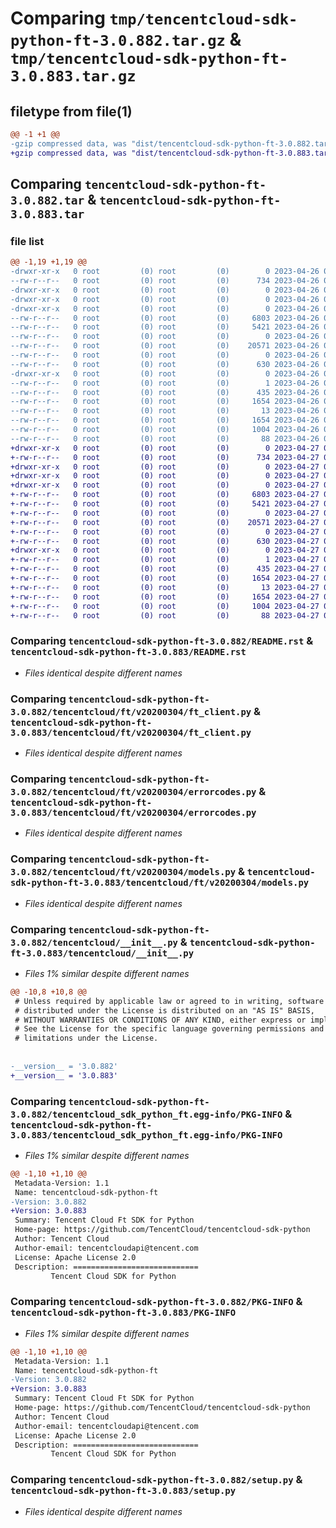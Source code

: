# Comparing `tmp/tencentcloud-sdk-python-ft-3.0.882.tar.gz` & `tmp/tencentcloud-sdk-python-ft-3.0.883.tar.gz`

## filetype from file(1)

```diff
@@ -1 +1 @@
-gzip compressed data, was "dist/tencentcloud-sdk-python-ft-3.0.882.tar", last modified: Wed Apr 26 03:22:27 2023, max compression
+gzip compressed data, was "dist/tencentcloud-sdk-python-ft-3.0.883.tar", last modified: Thu Apr 27 00:33:20 2023, max compression
```

## Comparing `tencentcloud-sdk-python-ft-3.0.882.tar` & `tencentcloud-sdk-python-ft-3.0.883.tar`

### file list

```diff
@@ -1,19 +1,19 @@
-drwxr-xr-x   0 root         (0) root         (0)        0 2023-04-26 03:22:27.000000 tencentcloud-sdk-python-ft-3.0.882/
--rw-r--r--   0 root         (0) root         (0)      734 2023-04-26 03:22:27.000000 tencentcloud-sdk-python-ft-3.0.882/README.rst
-drwxr-xr-x   0 root         (0) root         (0)        0 2023-04-26 03:22:27.000000 tencentcloud-sdk-python-ft-3.0.882/tencentcloud/
-drwxr-xr-x   0 root         (0) root         (0)        0 2023-04-26 03:22:27.000000 tencentcloud-sdk-python-ft-3.0.882/tencentcloud/ft/
-drwxr-xr-x   0 root         (0) root         (0)        0 2023-04-26 03:22:27.000000 tencentcloud-sdk-python-ft-3.0.882/tencentcloud/ft/v20200304/
--rw-r--r--   0 root         (0) root         (0)     6803 2023-04-26 03:22:27.000000 tencentcloud-sdk-python-ft-3.0.882/tencentcloud/ft/v20200304/ft_client.py
--rw-r--r--   0 root         (0) root         (0)     5421 2023-04-26 03:22:27.000000 tencentcloud-sdk-python-ft-3.0.882/tencentcloud/ft/v20200304/errorcodes.py
--rw-r--r--   0 root         (0) root         (0)        0 2023-04-26 03:22:27.000000 tencentcloud-sdk-python-ft-3.0.882/tencentcloud/ft/v20200304/__init__.py
--rw-r--r--   0 root         (0) root         (0)    20571 2023-04-26 03:22:27.000000 tencentcloud-sdk-python-ft-3.0.882/tencentcloud/ft/v20200304/models.py
--rw-r--r--   0 root         (0) root         (0)        0 2023-04-26 03:22:27.000000 tencentcloud-sdk-python-ft-3.0.882/tencentcloud/ft/__init__.py
--rw-r--r--   0 root         (0) root         (0)      630 2023-04-26 03:22:27.000000 tencentcloud-sdk-python-ft-3.0.882/tencentcloud/__init__.py
-drwxr-xr-x   0 root         (0) root         (0)        0 2023-04-26 03:22:27.000000 tencentcloud-sdk-python-ft-3.0.882/tencentcloud_sdk_python_ft.egg-info/
--rw-r--r--   0 root         (0) root         (0)        1 2023-04-26 03:22:27.000000 tencentcloud-sdk-python-ft-3.0.882/tencentcloud_sdk_python_ft.egg-info/dependency_links.txt
--rw-r--r--   0 root         (0) root         (0)      435 2023-04-26 03:22:27.000000 tencentcloud-sdk-python-ft-3.0.882/tencentcloud_sdk_python_ft.egg-info/SOURCES.txt
--rw-r--r--   0 root         (0) root         (0)     1654 2023-04-26 03:22:27.000000 tencentcloud-sdk-python-ft-3.0.882/tencentcloud_sdk_python_ft.egg-info/PKG-INFO
--rw-r--r--   0 root         (0) root         (0)       13 2023-04-26 03:22:27.000000 tencentcloud-sdk-python-ft-3.0.882/tencentcloud_sdk_python_ft.egg-info/top_level.txt
--rw-r--r--   0 root         (0) root         (0)     1654 2023-04-26 03:22:27.000000 tencentcloud-sdk-python-ft-3.0.882/PKG-INFO
--rw-r--r--   0 root         (0) root         (0)     1004 2023-04-26 03:22:27.000000 tencentcloud-sdk-python-ft-3.0.882/setup.py
--rw-r--r--   0 root         (0) root         (0)       88 2023-04-26 03:22:27.000000 tencentcloud-sdk-python-ft-3.0.882/setup.cfg
+drwxr-xr-x   0 root         (0) root         (0)        0 2023-04-27 00:33:20.000000 tencentcloud-sdk-python-ft-3.0.883/
+-rw-r--r--   0 root         (0) root         (0)      734 2023-04-27 00:33:20.000000 tencentcloud-sdk-python-ft-3.0.883/README.rst
+drwxr-xr-x   0 root         (0) root         (0)        0 2023-04-27 00:33:20.000000 tencentcloud-sdk-python-ft-3.0.883/tencentcloud/
+drwxr-xr-x   0 root         (0) root         (0)        0 2023-04-27 00:33:20.000000 tencentcloud-sdk-python-ft-3.0.883/tencentcloud/ft/
+drwxr-xr-x   0 root         (0) root         (0)        0 2023-04-27 00:33:20.000000 tencentcloud-sdk-python-ft-3.0.883/tencentcloud/ft/v20200304/
+-rw-r--r--   0 root         (0) root         (0)     6803 2023-04-27 00:33:20.000000 tencentcloud-sdk-python-ft-3.0.883/tencentcloud/ft/v20200304/ft_client.py
+-rw-r--r--   0 root         (0) root         (0)     5421 2023-04-27 00:33:20.000000 tencentcloud-sdk-python-ft-3.0.883/tencentcloud/ft/v20200304/errorcodes.py
+-rw-r--r--   0 root         (0) root         (0)        0 2023-04-27 00:33:20.000000 tencentcloud-sdk-python-ft-3.0.883/tencentcloud/ft/v20200304/__init__.py
+-rw-r--r--   0 root         (0) root         (0)    20571 2023-04-27 00:33:20.000000 tencentcloud-sdk-python-ft-3.0.883/tencentcloud/ft/v20200304/models.py
+-rw-r--r--   0 root         (0) root         (0)        0 2023-04-27 00:33:20.000000 tencentcloud-sdk-python-ft-3.0.883/tencentcloud/ft/__init__.py
+-rw-r--r--   0 root         (0) root         (0)      630 2023-04-27 00:33:20.000000 tencentcloud-sdk-python-ft-3.0.883/tencentcloud/__init__.py
+drwxr-xr-x   0 root         (0) root         (0)        0 2023-04-27 00:33:20.000000 tencentcloud-sdk-python-ft-3.0.883/tencentcloud_sdk_python_ft.egg-info/
+-rw-r--r--   0 root         (0) root         (0)        1 2023-04-27 00:33:20.000000 tencentcloud-sdk-python-ft-3.0.883/tencentcloud_sdk_python_ft.egg-info/dependency_links.txt
+-rw-r--r--   0 root         (0) root         (0)      435 2023-04-27 00:33:20.000000 tencentcloud-sdk-python-ft-3.0.883/tencentcloud_sdk_python_ft.egg-info/SOURCES.txt
+-rw-r--r--   0 root         (0) root         (0)     1654 2023-04-27 00:33:20.000000 tencentcloud-sdk-python-ft-3.0.883/tencentcloud_sdk_python_ft.egg-info/PKG-INFO
+-rw-r--r--   0 root         (0) root         (0)       13 2023-04-27 00:33:20.000000 tencentcloud-sdk-python-ft-3.0.883/tencentcloud_sdk_python_ft.egg-info/top_level.txt
+-rw-r--r--   0 root         (0) root         (0)     1654 2023-04-27 00:33:20.000000 tencentcloud-sdk-python-ft-3.0.883/PKG-INFO
+-rw-r--r--   0 root         (0) root         (0)     1004 2023-04-27 00:33:20.000000 tencentcloud-sdk-python-ft-3.0.883/setup.py
+-rw-r--r--   0 root         (0) root         (0)       88 2023-04-27 00:33:20.000000 tencentcloud-sdk-python-ft-3.0.883/setup.cfg
```

### Comparing `tencentcloud-sdk-python-ft-3.0.882/README.rst` & `tencentcloud-sdk-python-ft-3.0.883/README.rst`

 * *Files identical despite different names*

### Comparing `tencentcloud-sdk-python-ft-3.0.882/tencentcloud/ft/v20200304/ft_client.py` & `tencentcloud-sdk-python-ft-3.0.883/tencentcloud/ft/v20200304/ft_client.py`

 * *Files identical despite different names*

### Comparing `tencentcloud-sdk-python-ft-3.0.882/tencentcloud/ft/v20200304/errorcodes.py` & `tencentcloud-sdk-python-ft-3.0.883/tencentcloud/ft/v20200304/errorcodes.py`

 * *Files identical despite different names*

### Comparing `tencentcloud-sdk-python-ft-3.0.882/tencentcloud/ft/v20200304/models.py` & `tencentcloud-sdk-python-ft-3.0.883/tencentcloud/ft/v20200304/models.py`

 * *Files identical despite different names*

### Comparing `tencentcloud-sdk-python-ft-3.0.882/tencentcloud/__init__.py` & `tencentcloud-sdk-python-ft-3.0.883/tencentcloud/__init__.py`

 * *Files 1% similar despite different names*

```diff
@@ -10,8 +10,8 @@
 # Unless required by applicable law or agreed to in writing, software
 # distributed under the License is distributed on an "AS IS" BASIS,
 # WITHOUT WARRANTIES OR CONDITIONS OF ANY KIND, either express or implied.
 # See the License for the specific language governing permissions and
 # limitations under the License.
 
 
-__version__ = '3.0.882'
+__version__ = '3.0.883'
```

### Comparing `tencentcloud-sdk-python-ft-3.0.882/tencentcloud_sdk_python_ft.egg-info/PKG-INFO` & `tencentcloud-sdk-python-ft-3.0.883/tencentcloud_sdk_python_ft.egg-info/PKG-INFO`

 * *Files 1% similar despite different names*

```diff
@@ -1,10 +1,10 @@
 Metadata-Version: 1.1
 Name: tencentcloud-sdk-python-ft
-Version: 3.0.882
+Version: 3.0.883
 Summary: Tencent Cloud Ft SDK for Python
 Home-page: https://github.com/TencentCloud/tencentcloud-sdk-python
 Author: Tencent Cloud
 Author-email: tencentcloudapi@tencent.com
 License: Apache License 2.0
 Description: ============================
         Tencent Cloud SDK for Python
```

### Comparing `tencentcloud-sdk-python-ft-3.0.882/PKG-INFO` & `tencentcloud-sdk-python-ft-3.0.883/PKG-INFO`

 * *Files 1% similar despite different names*

```diff
@@ -1,10 +1,10 @@
 Metadata-Version: 1.1
 Name: tencentcloud-sdk-python-ft
-Version: 3.0.882
+Version: 3.0.883
 Summary: Tencent Cloud Ft SDK for Python
 Home-page: https://github.com/TencentCloud/tencentcloud-sdk-python
 Author: Tencent Cloud
 Author-email: tencentcloudapi@tencent.com
 License: Apache License 2.0
 Description: ============================
         Tencent Cloud SDK for Python
```

### Comparing `tencentcloud-sdk-python-ft-3.0.882/setup.py` & `tencentcloud-sdk-python-ft-3.0.883/setup.py`

 * *Files identical despite different names*

